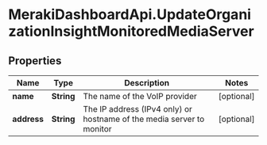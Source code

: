 # MerakiDashboardApi.UpdateOrganizationInsightMonitoredMediaServer

## Properties
Name | Type | Description | Notes
------------ | ------------- | ------------- | -------------
**name** | **String** | The name of the VoIP provider | [optional] 
**address** | **String** | The IP address (IPv4 only) or hostname of the media server to monitor | [optional] 



